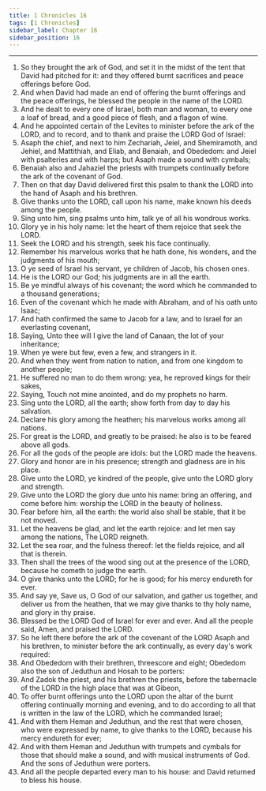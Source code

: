 ```yaml
---
title: 1 Chronicles 16
tags: [1 Chronicles]
sidebar_label: Chapter 16
sidebar_position: 16
---
```


---
1. So they brought the ark of God, and set it in the midst of the tent that David had pitched for it: and they offered burnt sacrifices and peace offerings before God.
2. And when David had made an end of offering the burnt offerings and the peace offerings, he blessed the people in the name of the LORD.
3. And he dealt to every one of Israel, both man and woman, to every one a loaf of bread, and a good piece of flesh, and a flagon of wine.
4. And he appointed certain of the Levites to minister before the ark of the LORD, and to record, and to thank and praise the LORD God of Israel:
5. Asaph the chief, and next to him Zechariah, Jeiel, and Shemiramoth, and Jehiel, and Mattithiah, and Eliab, and Benaiah, and Obededom: and Jeiel with psalteries and with harps; but Asaph made a sound with cymbals;
6. Benaiah also and Jahaziel the priests with trumpets continually before the ark of the covenant of God.
7. Then on that day David delivered first this psalm to thank the LORD into the hand of Asaph and his brethren.
8. Give thanks unto the LORD, call upon his name, make known his deeds among the people.
9. Sing unto him, sing psalms unto him, talk ye of all his wondrous works.
10. Glory ye in his holy name: let the heart of them rejoice that seek the LORD.
11. Seek the LORD and his strength, seek his face continually.
12. Remember his marvelous works that he hath done, his wonders, and the judgments of his mouth;
13. O ye seed of Israel his servant, ye children of Jacob, his chosen ones.
14. He is the LORD our God; his judgments are in all the earth.
15. Be ye mindful always of his covenant; the word which he commanded to a thousand generations;
16. Even of the covenant which he made with Abraham, and of his oath unto Isaac;
17. And hath confirmed the same to Jacob for a law, and to Israel for an everlasting covenant,
18. Saying, Unto thee will I give the land of Canaan, the lot of your inheritance;
19. When ye were but few, even a few, and strangers in it.
20. And when they went from nation to nation, and from one kingdom to another people;
21. He suffered no man to do them wrong: yea, he reproved kings for their sakes,
22. Saying, Touch not mine anointed, and do my prophets no harm.
23. Sing unto the LORD, all the earth; show forth from day to day his salvation.
24. Declare his glory among the heathen; his marvelous works among all nations.
25. For great is the LORD, and greatly to be praised: he also is to be feared above all gods.
26. For all the gods of the people are idols: but the LORD made the heavens.
27. Glory and honor are in his presence; strength and gladness are in his place.
28. Give unto the LORD, ye kindred of the people, give unto the LORD glory and strength.
29. Give unto the LORD the glory due unto his name: bring an offering, and come before him: worship the LORD in the beauty of holiness.
30. Fear before him, all the earth: the world also shall be stable, that it be not moved.
31. Let the heavens be glad, and let the earth rejoice: and let men say among the nations, The LORD reigneth.
32. Let the sea roar, and the fulness thereof: let the fields rejoice, and all that is therein.
33. Then shall the trees of the wood sing out at the presence of the LORD, because he cometh to judge the earth.
34. O give thanks unto the LORD; for he is good; for his mercy endureth for ever.
35. And say ye, Save us, O God of our salvation, and gather us together, and deliver us from the heathen, that we may give thanks to thy holy name, and glory in thy praise.
36. Blessed be the LORD God of Israel for ever and ever. And all the people said, Amen, and praised the LORD.
37. So he left there before the ark of the covenant of the LORD Asaph and his brethren, to minister before the ark continually, as every day's work required:
38. And Obededom with their brethren, threescore and eight; Obededom also the son of Jeduthun and Hosah to be porters:
39. And Zadok the priest, and his brethren the priests, before the tabernacle of the LORD in the high place that was at Gibeon,
40. To offer burnt offerings unto the LORD upon the altar of the burnt offering continually morning and evening, and to do according to all that is written in the law of the LORD, which he commanded Israel;
41. And with them Heman and Jeduthun, and the rest that were chosen, who were expressed by name, to give thanks to the LORD, because his mercy endureth for ever;
42. And with them Heman and Jeduthun with trumpets and cymbals for those that should make a sound, and with musical instruments of God. And the sons of Jeduthun were porters.
43. And all the people departed every man to his house: and David returned to bless his house.